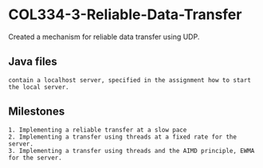 # COL334-3-Reliable-Data-Transfer
Created a mechanism for reliable data transfer using UDP.
## Java files
```
contain a localhost server, specified in the assignment how to start the local server.
```
## Milestones
```
1. Implementing a reliable transfer at a slow pace
2. Implementing a transfer using threads at a fixed rate for the server.
3. Implementing a transfer using threads and the AIMD principle, EWMA for the server.
```

